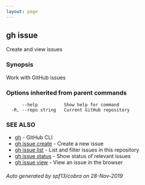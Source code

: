 ```yaml
---
layout: page
---
```


## gh issue

Create and view issues

### Synopsis

Work with GitHub issues

### Options inherited from parent commands

```
      --help          Show help for command
  -R, --repo string   Current GitHub repository
```

### SEE ALSO

* [gh](/gh)	 - GitHub CLI
* [gh issue create](/gh_issue_create)	 - Create a new issue
* [gh issue list](/gh_issue_list)	 - List and filter issues in this repository
* [gh issue status](/gh_issue_status)	 - Show status of relevant issues
* [gh issue view](/gh_issue_view)	 - View an issue in the browser

###### Auto generated by spf13/cobra on 28-Nov-2019
